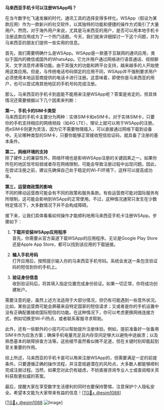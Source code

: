**马来西亚手机卡可以注册WSApp吗？**

在当今数字化飞速发展的时代，通讯工具的选择变得多样化。WSApp（假设为某款应用）作为一款新兴的社交软件，以其独特的功能和便捷的操作方式吸引了大量用户。然而，对于海外用户来说，尤其是马来西亚的用户，是否可以用本地手机卡注册这款应用成为了一个热门话题。今天，我们就来详细探讨一下这个问题，并为马来西亚的朋友们提供一些实用的信息。

首先，我们需要明确什么是WSApp。WSApp是一款基于互联网的通讯应用，类似于国内的微信或国外的WhatsApp。它允许用户通过网络进行语音通话、视频聊天、文字消息传递等功能。由于其强大的功能和跨平台支持，越来越多的人开始使用这类应用。但是，与传统电话号码绑定的应用不同，WSApp并不强制要求用户必须使用本地运营商提供的电话卡进行注册。这意味着，即使你是马来西亚的用户，也可以尝试用其他地区的手机号码完成注册。

那么，马来西亚的手机卡到底能不能用来注册WSApp呢？答案是肯定的，但具体情况还需要根据以下几个因素来判断：

**第一，手机卡的SIM卡类型**  
马来西亚的手机卡主要分为两种：实体SIM卡和eSIM卡。对于实体SIM卡，只要你的手机支持相应的网络频段（如4G LTE），理论上就可以用于WSApp的注册。而eSIM卡则更为灵活，因为它不需要物理插入，可以直接通过网络下载到设备中。无论哪种类型的SIM卡，只要你能够正常接收短信验证码，就具备了注册的基本条件。

**第二，网络环境的支持**  
除了硬件上的兼容性外，网络环境也是影响WSApp注册的关键因素之一。如果你所在的地区信号较弱或者存在网络限制，可能会导致注册过程中出现问题。因此，在尝试注册之前，建议先确保自己处于稳定的Wi-Fi环境下，这样可以提高成功率。

**第三，运营商政策的影响**  
不同的移动运营商可能会有不同的政策和服务条款。有些运营商可能对国际服务有所限制，这可能会影响到WSApp的正常使用。不过，这种情况通常只发生在少数特定情况下，大多数情况下并不会构成障碍。

接下来，让我们具体看看如何操作才能顺利地用马来西亚手机卡注册WSApp。步骤如下：

1. **下载并安装WSApp应用程序**  
   首先，你需要从官方渠道下载WSApp的应用程序。无论是Google Play Store还是Apple App Store，都可以找到该应用的下载链接。

2. **输入手机号码**  
   打开应用后，按照提示输入你的马来西亚手机号码。系统会发送一条包含验证码的短信到你的手机上。

3. **验证身份信息**  
   收到验证码后，将其填入指定位置完成身份验证。如果一切正常，你将成功创建账户。

需要注意的是，虽然上述方法适用于大部分情况，但仍有可能遇到一些意外状况。比如，某些运营商可能会屏蔽来自特定国家的短信请求；又或者是你的手机设置中没有正确配置接收国际短信的功能。在这种情况下，你可以考虑更换网络连接方式，例如切换至Wi-Fi热点，或者联系客服寻求帮助。

此外，还有一些额外的小技巧可以帮助提升注册体验。例如，提前准备好一张备用SIM卡作为应急方案；确保手机电量充足且内存空间足够大以避免中途崩溃；以及熟悉基本的故障排查方法等。这些细节虽然看似微不足道，但在关键时刻却能起到至关重要的作用。

综上所述，马来西亚的手机卡是可以用来注册WSApp的，但需要满足一定的前提条件。只要遵循正确的操作流程，并注意规避潜在的风险点，大多数人都能够顺利完成注册过程。当然，如果您对此仍有疑虑，不妨直接咨询专业人士或查阅相关资料获取更权威的答案。

最后，提醒大家在享受数字生活便利的同时也要保持警惕，注意保护个人隐私安全。希望本文能为大家带来有益的信息！[[TG💪+ @esim1088](https://t.me/s/esim1088)]

[[TG💪+ @esim1088](https://t.me/s/esim1088) ![Image](https://i.postimg.cc/4NQfJmqS/Snipaste-2025-05-13-00-14-12.png)]